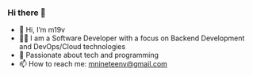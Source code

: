### Hi there 👋

- 👋 Hi, I’m m19v
- 👨‍💻 I am a Software Developer with a focus on Backend Development and DevOps/Cloud technologies
- 🌱 Passionate about tech and programming 
- 📫 How to reach me: mnineteenv@gmail.com
